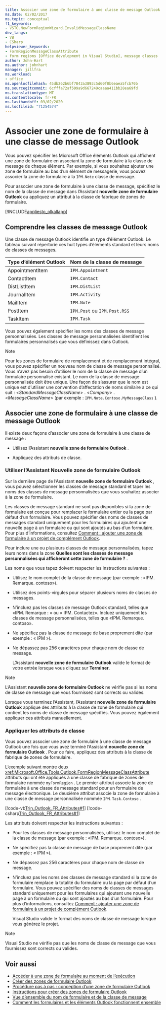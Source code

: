 ```yaml
---
title: Associer une zone de formulaire à une classe de message Outlook
ms.date: 02/02/2017
ms.topic: conceptual
f1_keywords:
- VSTO.NewFormRegionWizard.InvalidMessageClassName
dev_langs:
- VB
- CSharp
helpviewer_keywords:
- FormRegionMessageClassAttribute
- form regions [Office development in Visual Studio], message classes
author: John-Hart
ms.author: johnhart
manager: jillfra
ms.workload:
- office
ms.openlocfilehash: 45db262b6bf7843a3893c5d60f0b6eaea5fcb70b
ms.sourcegitcommit: 6cfffa72af599a9d667249caaaa411bb28ea69fd
ms.translationtype: MT
ms.contentlocale: fr-FR
ms.lasthandoff: 09/02/2020
ms.locfileid: "71254574"
---
```

# <a name="associate-a-form-region-with-an-outlook-message-class"></a>Associer une zone de formulaire à une classe de message Outlook
  Vous pouvez spécifier les Microsoft Office éléments Outlook qui affichent une zone de formulaire en associant la zone de formulaire à la classe de message de chaque élément. Par exemple, si vous souhaitez ajouter une zone de formulaire au bas d’un élément de messagerie, vous pouvez associer la zone de formulaire à la `IPM.Note` classe de message.

 Pour associer une zone de formulaire à une classe de message, spécifiez le nom de la classe de message dans l’Assistant **nouvelle zone de formulaire Outlook** ou appliquez un attribut à la classe de fabrique de zones de formulaire.

 [!INCLUDE[appliesto_olkallapp](../vsto/includes/appliesto-olkallapp-md.md)]

## <a name="understand-outlook-message-classes"></a>Comprendre les classes de message Outlook
 Une classe de message Outlook identifie un type d’élément Outlook. Le tableau suivant répertorie ces huit types d’éléments standard et leurs noms de classes de messages.

|Type d’élément Outlook|Nom de la classe de message|
|-----------------------|------------------------|
|AppointmentItem|`IPM.Appointment`|
|ContactItem|`IPM.Contact`|
|DistListItem|`IPM.DistList`|
|JournalItem|`IPM.Activity`|
|MailItem|`IPM.Note`|
|PostItem|`IPM.Post` ou `IPM.Post.RSS`|
| TaskItem|`IPM.Task`|

 Vous pouvez également spécifier les noms des classes de message personnalisées. Les classes de message personnalisées identifient les formulaires personnalisés que vous définissez dans Outlook.

> [!NOTE]
> Pour les zones de formulaire de remplacement et de remplacement intégral, vous pouvez spécifier un nouveau nom de classe de message personnalisé. Vous n’avez pas besoin d’utiliser le nom de la classe de message d’un formulaire personnalisé existant. Le nom de la classe de message personnalisée doit être unique. Une façon de s’assurer que le nom est unique est d’utiliser une convention d’affectation de noms similaire à ce qui suit : \<*StandardMessageClassName*> . \<*Company*> .\<*MessageClassName*> (par exemple : `IPM.Note.Contoso.MyMessageClass` ).

## <a name="associate-a-form-region-with-an-outlook-message-class"></a>Associer une zone de formulaire à une classe de message Outlook
 Il existe deux façons d’associer une zone de formulaire à une classe de message :

- Utilisez l’Assistant **nouvelle zone de formulaire Outlook** .

- Appliquez des attributs de classe.

### <a name="use-the-new-outlook-form-region-wizard"></a>Utiliser l’Assistant Nouvelle zone de formulaire Outlook
 Sur la dernière page de l’Assistant **nouvelle zone de formulaire Outlook** , vous pouvez sélectionner les classes de message standard et taper les noms des classes de message personnalisées que vous souhaitez associer à la zone de formulaire.

 Les classes de message standard ne sont pas disponibles si la zone de formulaire est conçue pour remplacer le formulaire entier ou la page par défaut d’un formulaire. Vous pouvez spécifier des noms de classes de messages standard uniquement pour les formulaires qui ajoutent une nouvelle page à un formulaire ou qui sont ajoutés au bas d’un formulaire. Pour plus d’informations, consultez [Comment : ajouter une zone de formulaire à un projet de complément Outlook](../vsto/how-to-add-a-form-region-to-an-outlook-add-in-project.md).

 Pour inclure une ou plusieurs classes de message personnalisées, tapez leurs noms dans la zone **Quelles sont les classes de message personnalisées qui afficheront cette zone de formulaire ?** .

 Les noms que vous tapez doivent respecter les instructions suivantes :

- Utilisez le nom complet de la classe de message (par exemple : «IPM. Remarque. contoso»).

- Utilisez des points-virgules pour séparer plusieurs noms de classes de messages.

- N’incluez pas les classes de message Outlook standard, telles que «IPM. Remarque : « ou » IPM. Contactez». Incluez uniquement les classes de message personnalisées, telles que «IPM. Remarque. contoso».

- Ne spécifiez pas la classe de message de base proprement dite (par exemple : « IPM »).

- Ne dépassez pas 256 caractères pour chaque nom de classe de message.

  L’Assistant **nouvelle zone de formulaire Outlook** valide le format de votre entrée lorsque vous cliquez sur **Terminer**.

> [!NOTE]
> L’Assistant **nouvelle zone de formulaire Outlook** ne vérifie pas si les noms de classe de message que vous fournissez sont corrects ou valides.

 Lorsque vous terminez l’Assistant, l’Assistant **nouvelle zone de formulaire Outlook** applique des attributs à la classe de zone de formulaire qui contient les noms de classe de message spécifiés. Vous pouvez également appliquer ces attributs manuellement.

### <a name="apply-class-attributes"></a>Appliquer les attributs de classe
 Vous pouvez associer une zone de formulaire à une classe de message Outlook une fois que vous avez terminé l’Assistant **nouvelle zone de formulaire Outlook** . Pour ce faire, appliquez des attributs à la classe de fabrique de zones de formulaire.

 L’exemple suivant montre deux <xref:Microsoft.Office.Tools.Outlook.FormRegionMessageClassAttribute> attributs qui ont été appliqués à une classe de fabrique de zones de formulaire nommée `myFormRegion` . Le premier attribut associe la zone de formulaire à une classe de message standard pour un formulaire de message électronique. Le deuxième attribut associe la zone de formulaire à une classe de message personnalisée nommée `IPM.Task.Contoso` .

 [!code-vb[Trin_Outlook_FR_Attributes#1](../vsto/codesnippet/VisualBasic/Trin_Outlook_FR_Attributes/FormRegion1.vb#1)]
 [!code-csharp[Trin_Outlook_FR_Attributes#1](../vsto/codesnippet/CSharp/Trin_Outlook_FR_Attributes/FormRegion1.cs#1)]

 Les attributs doivent respecter les instructions suivantes :

- Pour les classes de message personnalisées, utilisez le nom complet de la classe de message (par exemple : «IPM. Remarque. contoso»).

- Ne spécifiez pas la classe de message de base proprement dite (par exemple : « IPM »).

- Ne dépassez pas 256 caractères pour chaque nom de classe de message.

- N’incluez pas les noms des classes de message standard si la zone de formulaire remplace la totalité du formulaire ou la page par défaut d’un formulaire. Vous pouvez spécifier des noms de classes de messages standard uniquement pour les formulaires qui ajoutent une nouvelle page à un formulaire ou qui sont ajoutés au bas d’un formulaire. Pour plus d’informations, consultez [Comment : ajouter une zone de formulaire à un projet de complément Outlook](../vsto/how-to-add-a-form-region-to-an-outlook-add-in-project.md).

  Visual Studio valide le format des noms de classe de message lorsque vous générez le projet.

> [!NOTE]
> Visual Studio ne vérifie pas que les noms de classe de message que vous fournissez sont corrects ou valides.

## <a name="see-also"></a>Voir aussi
- [Accéder à une zone de formulaire au moment de l’exécution](../vsto/accessing-a-form-region-at-run-time.md)
- [Créer des zones de formulaire Outlook](../vsto/creating-outlook-form-regions.md)
- [Procédure pas à pas : conception d’une zone de formulaire Outlook](../vsto/walkthrough-designing-an-outlook-form-region.md)
- [Instructions pour créer des zones de formulaire Outlook](../vsto/guidelines-for-creating-outlook-form-regions.md)
- [Vue d’ensemble du nom de formulaire et de la classe de message](/office/vba/outlook/Concepts/Forms/form-name-and-message-class-overview)
- [Comment les formulaires et les éléments Outlook fonctionnent ensemble](/office/vba/outlook/Concepts/Forms/how-outlook-forms-and-items-work-together)
